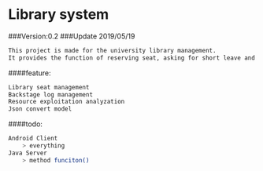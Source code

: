 # Library system
###Version:0.2
###Update 2019/05/19
```sh 
This project is made for the university library management.
It provides the function of reserving seat, asking for short leave and giving up seat.
```
####feature:
```sh 
Library seat management
Backstage log management
Resource exploitation analyzation
Json convert model
```
####todo:
```sh
Android Client
    > everything
Java Server
    > method funciton()
```